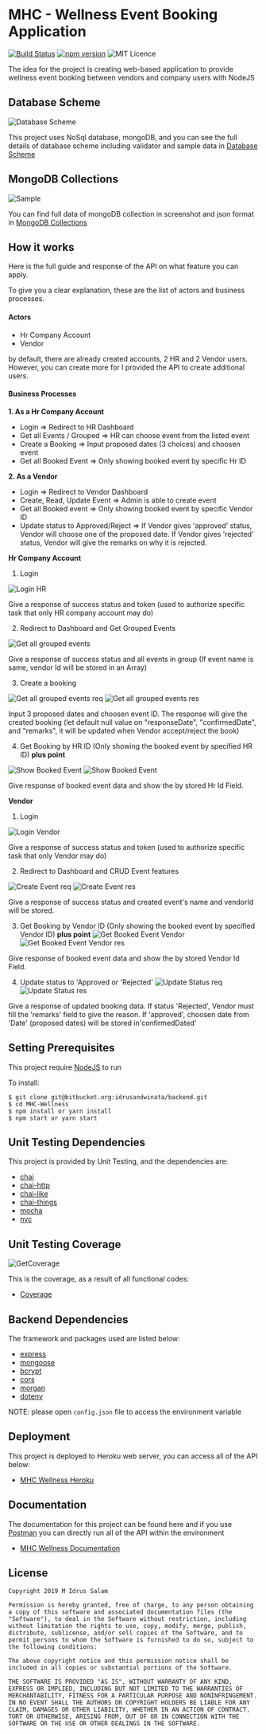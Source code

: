 # MHC - Wellness Event Booking Application

[![Build Status](https://travis-ci.org/joemccann/dillinger.svg?branch=master)](https://travis-ci.org/joemccann/dillinger) [![npm version](https://img.shields.io/npm/v/react.svg?style=flat)](https://www.npmjs.com/package/react) ![MIT Licence](https://badges.frapsoft.com/os/mit/mit.svg?v=103)

The idea for the project is creating web-based application to provide wellness event booking between vendors and company users with NodeJS

## Database Scheme

![Database Scheme](https://res.cloudinary.com/drovood07/image/upload/v1557213537/database_scheme_tuzq9l.png)

This project uses NoSql database, mongoDB, and you can see the full details of database scheme including validator and sample data in [Database Scheme](https://mhc-wellness.herokuapp.com/erd.html)

## MongoDB Collections

![Sample](https://res.cloudinary.com/drovood07/image/upload/v1557213746/Mongodb_Collection_r7qmne.png)

You can find full data of mongoDB collection in screenshot and json format in [MongoDB Collections](https://mhc-wellness.herokuapp.com/mongodb.pdf)

## How it works

Here is the full guide and response of the API on what feature you can apply.

To give you a clear explanation, these are the list of actors and business processes.

#### Actors

- Hr Company Account
- Vendor

by default, there are already created accounts, 2 HR and 2 Vendor users. However, you can create more for I provided the API to create additional users.

#### Business Processes

**1. As a Hr Company Account**

- Login => Redirect to HR Dashboard
- Get all Events / Grouped => HR can choose event from the listed event
- Create a Booking => Input proposed dates (3 choices) and choosen event
- Get all Booked Event => Only showing booked event by specific Hr ID

**2. As a Vendor**

- Login => Redirect to Vendor Dashboard
- Create, Read, Update Event => Admin is able to create event
- Get all Booked event => Only showing booked event by specific Vendor ID
- Update status to Approved/Reject => If Vendor gives 'approved' status, Vendor will choose one of the proposed date. If Vendor gives 'rejected' status, Vendor will give the remarks on why it is rejected.

**Hr Company Account**

1. Login

![Login HR](https://res.cloudinary.com/drovood07/image/upload/v1557210111/Screen_Shot_2019-05-07_at_1.21.26_PM_g0hjvz.png)

Give a response of success status and token (used to authorize specific task that only HR company account may do)

2. Redirect to Dashboard and Get Grouped Events

![Get all grouped events](https://res.cloudinary.com/drovood07/image/upload/v1557210380/Screen_Shot_2019-05-07_at_1.25.54_PM_nzcqmq.png)

Give a response of success status and all events in group (If event name is same, vendor Id will be stored in an Array)

3. Create a booking

![Get all grouped events req](https://res.cloudinary.com/drovood07/image/upload/v1557210875/Screen_Shot_2019-05-07_at_1.34.03_PM_e5ce0w.png)
![Get all grouped events res](https://res.cloudinary.com/drovood07/image/upload/v1557210874/Screen_Shot_2019-05-07_at_1.33.54_PM_o3vsmv.png)

Input 3 proposed dates and choosen event ID. The response will give the created booking (let default null value on "responseDate", "confirmedDate", and "remarks", it will be updated when Vendor accept/reject the book)

4. Get Booking by HR ID (Only showing the booked event by specified HR ID) **plus point**

![Show Booked Event](https://res.cloudinary.com/drovood07/image/upload/v1557211234/Screen_Shot_2019-05-07_at_1.40.04_PM_zjfw7k.png)
![Show Booked Event](https://res.cloudinary.com/drovood07/image/upload/v1557211326/Screen_Shot_2019-05-07_at_1.41.49_PM_kdifkf.png)

Give response of booked event data and show the by stored Hr Id Field.

**Vendor**

1. Login

![Login Vendor](https://res.cloudinary.com/drovood07/image/upload/v1557211754/Screen_Shot_2019-05-07_at_1.48.37_PM_dpmgfl.png)

Give a response of success status and token (used to authorize specific task that only Vendor may do)

2. Redirect to Dashboard and CRUD Event features

![Create Event req](https://res.cloudinary.com/drovood07/image/upload/v1557211923/Screen_Shot_2019-05-07_at_1.51.43_PM_kdv1oa.png)
![Create Event res](https://res.cloudinary.com/drovood07/image/upload/v1557212056/Screen_Shot_2019-05-07_at_1.53.29_PM_bac3kt.png)

Give a response of success status and created event's name and vendorId will be stored.

3. Get Booking by Vendor ID (Only showing the booked event by specified Vendor ID) **plus point**
   ![Get Booked Event Vendor](https://res.cloudinary.com/drovood07/image/upload/v1557212475/Screen_Shot_2019-05-07_at_2.00.58_PM_zwn5nx.png)
   ![Get Booked Event Vendor res](https://res.cloudinary.com/drovood07/image/upload/v1557212555/Screen_Shot_2019-05-07_at_2.02.07_PM_gnqs4m.png)

Give response of booked event data and show the by stored Vendor Id Field.

4. Update status to 'Approved or 'Rejected'
   ![Update Status req](https://res.cloudinary.com/drovood07/image/upload/v1557212685/Screen_Shot_2019-05-07_at_2.04.23_PM_cfrdb4.png)
   ![Update Status res](https://res.cloudinary.com/drovood07/image/upload/v1557212737/Screen_Shot_2019-05-07_at_2.05.20_PM_zrglqo.png)

Give a response of updated booking data. If status 'Rejected', Vendor must fill the 'remarks' field to give the reason. If 'approved', choosen date from 'Date' (proposed dates) will be stored in'confirmedDated'

## Setting Prerequisites

This project require [NodeJS](https://nodejs.org/) to run

To install:

```
$ git clone git@bitbucket.org:idrusandwinata/backend.git
$ cd MHC-Wellness
$ npm install or yarn install
$ npm start or yarn start
```

## Unit Testing Dependencies

This project is provided by Unit Testing, and the dependencies are:

- [chai](https://www.chaijs.com/)
- [chai-http](https://www.chaijs.com/plugins/chai-http/)
- [chai-like](https://www.npmjs.com/package/chai-like)
- [chai-things](https://www.chaijs.com/plugins/chai-things/)
- [mocha](https://mochajs.org/)
- [nyc](https://www.npmjs.com/package/nyc)

## Unit Testing Coverage

![GetCoverage](https://res.cloudinary.com/drovood07/image/upload/v1557220864/Screen_Shot_2019-05-07_at_4.20.48_PM_nfksqu.png)

This is the coverage, as a result of all functional codes:

- [Coverage](https://mhc-wellness.herokuapp.com/coverage/)

## Backend Dependencies

The framework and packages used are listed below:

- [express](https://www.express.com/)
- [mongoose](https://mongoosejs.com)
- [bcrypt](https://www.npmjs.com/package/bcrypt)
- [cors](https://www.npmjs.com/package/bcrypt)
- [morgan](https://www.npmjs.com/package/morgan)
- [dotenv](https://www.npmjs.com/package/dotenv)

NOTE: please open `config.json` file to access the environment variable

## Deployment

This project is deployed to Heroku web server, you can access all of the API below:

- [MHC Wellness Heroku](https://mhc-wellness.herokuapp.com)

## Documentation

The documentation for this project can be found here and if you use [Postman](https://www.getpostman.com/) you can directly run all of the API within the environment

- [MHC Wellness Documentation](https://documenter.getpostman.com/view/6658461/S1LsZr4e#3a1a78ed-1537-44f1-8466-9987acdc3967)

## License

```
Copyright 2019 M Idrus Salam

Permission is hereby granted, free of charge, to any person obtaining a copy of this software and associated documentation files (the "Software"), to deal in the Software without restriction, including without limitation the rights to use, copy, modify, merge, publish, distribute, sublicense, and/or sell copies of the Software, and to permit persons to whom the Software is furnished to do so, subject to the following conditions:

The above copyright notice and this permission notice shall be included in all copies or substantial portions of the Software.

THE SOFTWARE IS PROVIDED "AS IS", WITHOUT WARRANTY OF ANY KIND, EXPRESS OR IMPLIED, INCLUDING BUT NOT LIMITED TO THE WARRANTIES OF MERCHANTABILITY, FITNESS FOR A PARTICULAR PURPOSE AND NONINFRINGEMENT. IN NO EVENT SHALL THE AUTHORS OR COPYRIGHT HOLDERS BE LIABLE FOR ANY CLAIM, DAMAGES OR OTHER LIABILITY, WHETHER IN AN ACTION OF CONTRACT, TORT OR OTHERWISE, ARISING FROM, OUT OF OR IN CONNECTION WITH THE SOFTWARE OR THE USE OR OTHER DEALINGS IN THE SOFTWARE.
```
